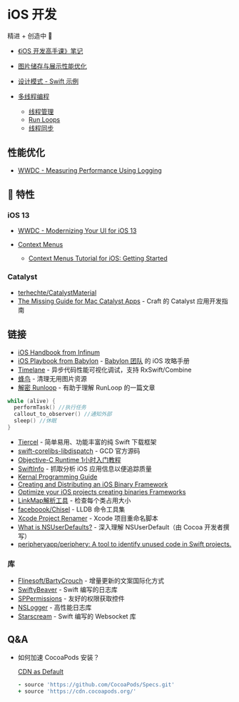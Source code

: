 # iOS 开发

精进 + 创造中 🚀

- [《iOS 开发高手课》笔记](https://mubu.com/doc/5Iio_eHpUPE)
- [图片储存与展示性能优化](https://mubu.com/doc/fPEZGSYGr0)
- [设计模式 - Swift 示例](https://github.com/Binlogo/Design-Patterns-In-Swift-CN)
- [多线程编程](./threading-programming/threading-programming.md)

  - [线程管理](./threading-programming/thread-management.md)
  - [Run Loops](./threading-programming/run-loops.md)
  - [线程同步](./threading-programming/synchronization.md)

## 性能优化

- [WWDC - Measuring Performance Using Logging](https://developer.apple.com/videos/play/wwdc2018/405)

##  特性

### iOS 13

- [WWDC - Modernizing Your UI for iOS 13](https://developer.apple.com/videos/play/wwdc2019/224/)

- [Context Menus](https://developer.apple.com/design/human-interface-guidelines/ios/controls/context-menus/)

  - [Context Menus Tutorial for iOS: Getting Started](https://www.raywenderlich.com/6328155-context-menus-tutorial-for-ios-getting-started)

### Catalyst

- [terhechte/CatalystMaterial](https://github.com/terhechte/CatalystMaterial)
- [The Missing Guide for Mac Catalyst Apps](https://www.craft.do/maccatalyst-guide) - Craft 的 Catalyst 应用开发指南

## 链接

- [iOS Handbook from Infinum](https://infinum.com/handbook/books/ios)
- [iOS Playbook from Babylon](https://github.com/babylonhealth/ios-playbook) - [Babylon 团队](http://github.com/babylonhealth) 的 iOS 攻略手册
- [Timelane](https://github.com/icanzilb/TimelaneCore) - 异步代码性能可视化调试，支持 RxSwift/Combine
- [蜂鸟](https://github.com/onevcat/FengNiao) - 清理无用图片资源
- [解密 Runloop](http://mrpeak.cn/blog/ios-runloop/) - 有助于理解 RunLoop 的一篇文章

```objective-c
while (alive) {
  performTask() //执行任务
  callout_to_observer() //通知外部
  sleep() //休眠
}
```

- [Tiercel](https://github.com/Danie1s/Tiercel) - 简单易用、功能丰富的纯 Swift 下载框架
- [swift-corelibs-libdispatch](https://github.com/apple/swift-corelibs-libdispatch) - GCD 官方源码
- [Objective-C Runtime 1小时入门教程](https://www.ianisme.com/ios/2019.html)
- [SwiftInfo](https://github.com/rockbruno/SwiftInfo) - 抓取分析 iOS 应用信息以便追踪质量
- [Kernal Programming Guide](https://developer.apple.com/library/archive/documentation/Darwin/Conceptual/KernelProgramming/About/About.html#//apple_ref/doc/uid/TP30000905-CH204-TPXREF101)
- [Creating and Distributing an iOS Binary Framework](https://instabug.com/blog/ios-binary-framework/)
- [Optimize your iOS projects creating binaries Frameworks](https://medium.com/@cristianarielbarril/optimize-your-ios-projects-creating-binaries-frameworks-f83cb848f59f)
- [LinkMap解析工具](https://github.com/huanxsd/LinkMap) - 检查每个类占用大小
- [faceboook/Chisel](https://github.com/facebook/chisel) - LLDB 命令工具集
- [Xcode Project Renamer](https://github.com/appculture/xcode-project-renamer) - Xcode 项目重命名脚本
- [What is NSUserDefaults?](http://dscoder.com/defaults.html) - 深入理解 NSUserDefault（由 Cocoa 开发者撰写）
- [peripheryapp/periphery: A tool to identify unused code in Swift projects.](https://github.com/peripheryapp/periphery)

### 库

- [Flinesoft/BartyCrouch](https://github.com/Flinesoft/BartyCrouch) - 增量更新的文案国际化方式
- [SwiftyBeaver](https://github.com/SwiftyBeaver/SwiftyBeaver) - Swift 编写的日志库
- [SPPermissions](https://github.com/ivanvorobei/SPPermissions) - 友好的权限获取控件
- [NSLogger](https://github.com/fpillet/NSLogger) - 高性能日志库
- [Starscream](https://github.com/daltoniam/starscream) - Swift 编写的 Websocket 库

## Q&A

- 如何加速 CocoaPods 安装？

  [CDN as Default](http://blog.cocoapods.org/CocoaPods-1.8.0-beta/)

  ```ruby
  - source 'https://github.com/CocoaPods/Specs.git'
  + source 'https://cdn.cocoapods.org/'
  ```

